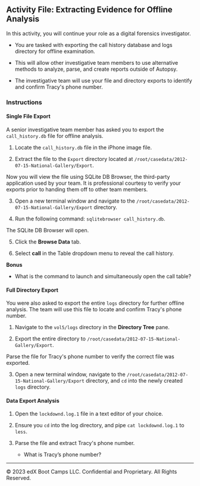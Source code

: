 ## Activity File: Extracting Evidence for Offline Analysis
   

In this activity, you will continue your role as a digital forensics investigator.
 
- You are tasked with exporting the call history database and logs directory for offline examination. 

- This will allow other investigative team members to use alternative methods to analyze, parse, and create reports outside of Autopsy.
 
- The investigative team will use your file and directory exports to identify and confirm Tracy's phone number.


### Instructions

#### Single File Export
 
A senior investigative team member has asked you to export the `call_history.db` file for offline analysis.

  1. Locate the `call_history.db` file in the iPhone image file.
 
  2. Extract the file to the `Export` directory located at `/root/casedata/2012-07-15-National-Gallery/Export`.
 
Now you will view the file using SQLite DB Browser, the third-party application used by your team. It is professional courtesy to verify your exports prior to handing them off to other team members.
 
  3. Open a new terminal window and navigate to the `/root/casedata/2012-07-15-National-Gallery/Export` directory.
 
  4. Run the following command: `sqlitebrowser call_history.db`.
 
   The SQLite DB Browser will open.
 
  5. Click the **Browse Data** tab.
 
  6. Select **call** in the Table dropdown menu to reveal the call history.
 
  **Bonus**
 
  - What is the command to launch and simultaneously open the call table?
 
#### Full Directory Export  
 
You were also asked to export the entire `logs` directory for further offline analysis. The team will use this file to locate and confirm Tracy's phone number.
 
  1. Navigate to the `vol5/logs` directory in the **Directory Tree** pane.
  
  2. Export the entire directory to `/root/casedata/2012-07-15-National-Gallery/Export`.
 
Parse the file for Tracy's phone number to verify the correct file was exported.
 
  3. Open a new terminal window, navigate to the `/root/casedata/2012-07-15-National-Gallery/Export` directory, and `cd` into the newly created `logs` directory.
 
#### Data Export Analysis 

1. Open the `lockdownd.log.1` file in a text editor of your choice.
 
2. Ensure you `cd` into the log directory, and pipe `cat lockdownd.log.1` to `less`.
 
3. Parse the file and extract Tracy's phone number.
 
   - What is Tracy’s phone number?
 

----
 
&copy; 2023 edX Boot Camps LLC. Confidential and Proprietary.   All Rights Reserved.

